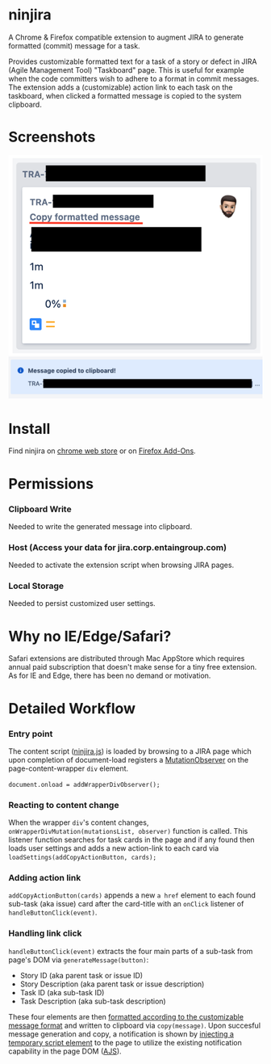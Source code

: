 # ninjira
A Chrome & Firefox compatible extension to augment JIRA to generate formatted (commit) message for a task.

Provides customizable formatted text for a task of a story or defect in JIRA (Agile Management Tool) "Taskboard" page. This is useful for example when the code committers wish to adhere to a format in commit messages. The extension adds a (customizable) action link to each task on the taskboard, when clicked a formatted message is copied to the system clipboard.

# Screenshots
![The action triggering link-button added to each task.](/screenshots/ss1.png)
![When the button is clicked the generated message is written to clipboard.](/screenshots/ss2.png)

# Install
Find ninjira on [chrome web store](https://chrome.google.com/webstore/detail/ninjira/gmcpgkhmminaidglammpkhjpcibabaho) or on [Firefox Add-Ons](https://addons.mozilla.org/en-US/firefox/addon/ninjira/).

# Permissions

### Clipboard Write
Needed to write the generated message into clipboard.

### Host (Access your data for jira.corp.entaingroup.com)
Needed to activate the extension script when browsing JIRA pages.

### Local Storage
Needed to persist customized user settings.

# Why no IE/Edge/Safari?
Safari extensions are distributed through Mac AppStore which requires annual paid subscription that doesn't make sense for a tiny free extension.
As for IE and Edge, there has been no demand or motivation.

# Detailed Workflow

### Entry point
The content script ([ninjira.js](/ninjira.js)) is loaded by browsing to a JIRA page which upon completion of document-load registers a [MutationObserver](https://developer.mozilla.org/en-US/docs/Web/API/MutationObserver) on the page-content-wrapper `div` element.

`document.onload = addWrapperDivObserver();`

### Reacting to content change
When the wrapper `div`'s content changes, `onWrapperDivMutation(mutationsList, observer)` function is called. This listener function searches for task cards in the page and if any found then loads user settings and adds a new action-link to each card via `loadSettings(addCopyActionButton, cards);`

### Adding action link
`addCopyActionButton(cards)` appends a new `a href` element to each found sub-task (aka issue) card after the card-title with an `onClick` listener of `handleButtonClick(event)`.

### Handling link click
`handleButtonClick(event)` extracts the four main parts of a sub-task from page's DOM via `generateMessage(button)`:
 * Story ID (aka parent task or issue ID)
 * Story Description (aka parent task or issue description)
 * Task ID (aka sub-task ID)
 * Task Description (aka sub-task description)

These four elements are then [formatted according to the customizable message format](/ninjira.js#L59) and written to clipboard via `copy(message)`.
Upon succesful message generation and copy, a notification is shown by [injecting a temporary script element](/ninjira.js#L78) to the page to utilize the existing notification capability in the page DOM ([AJS](https://aui.atlassian.com/aui/7.8/docs/messages.html)).
